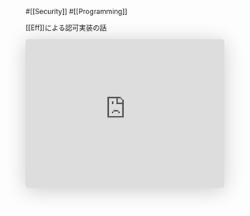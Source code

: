 #[[Security]] #[[Programming]]

[[Eff]]による認可実装の話

<iframe class="speakerdeck-iframe" frameborder="0" src="https://speakerdeck.com/player/dcf90fafb5704166a18b2cbf97d51ec7" title="Authorization to implement with Extensible Effect" allowfullscreen="true" style="border: 0px; background: padding-box padding-box rgba(0, 0, 0, 0.1); margin: 0px; padding: 0px; border-radius: 6px; box-shadow: rgba(0, 0, 0, 0.2) 0px 5px 40px; width: 80%; height: auto; aspect-ratio: 560 / 420;" data-ratio="1.3333333333333333"></iframe>